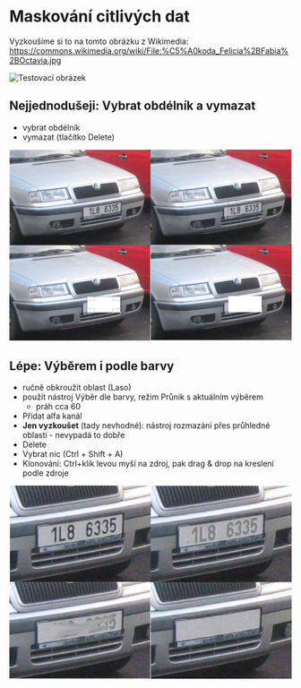 # Maskování citlivých dat

Vyzkoušíme si to na tomto obrázku z Wikimedia: https://commons.wikimedia.org/wiki/File:%C5%A0koda_Felicia%2BFabia%2BOctavia.jpg

![Testovací obrázek](https://upload.wikimedia.org/wikipedia/commons/thumb/a/a7/%C5%A0koda_Felicia%2BFabia%2BOctavia.jpg/800px-%C5%A0koda_Felicia%2BFabia%2BOctavia.jpg)

## Nejjednodušeji: Vybrat obdélník a vymazat
* vybrat obdélník
* vymazat (tlačítko Delete)

![Nejrychlejší cesta](static/spz-nejrychleji.jpg)

## Lépe: Výběrem i podle barvy
* ručně obkroužit oblast (Laso)
* použít nástroj Výběr dle barvy, režim Průnik s aktuálním výběrem
  * práh cca 60
* Přidat alfa kanál
* **Jen vyzkoušet** (tady nevhodné): nástroj rozmazání přes průhledné oblasti - nevypadá to dobře
* Delete
* Vybrat nic (Ctrl + Shift + A)
* Klonování: Ctrl+klik levou myší na zdroj, pak drag & drop na kreslení podle zdroje

![Lepší postup ](static/spz-alfa-klonovani.jpg)
